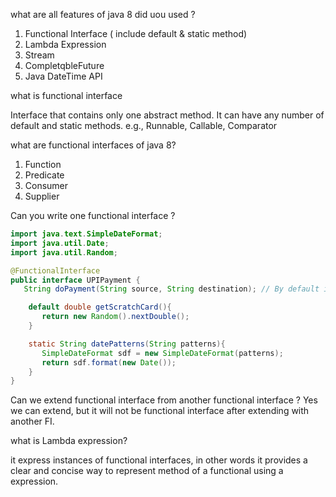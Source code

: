 what are all features of java 8 did uou used ?

1. Functional Interface ( include default & static method)
2. Lambda Expression
3. Stream
4. CompletqbleFuture
5. Java DateTime API

what is functional interface

Interface that contains only one abstract method.
It can have any number of default and static methods.
e.g., Runnable, Callable, Comparator

what are functional interfaces of java 8?

1. Function
2. Predicate
3. Consumer
4. Supplier

Can you write one functional interface ?

   ```java
   import java.text.SimpleDateFormat;
   import java.util.Date;
   import java.util.Random;

   @FunctionalInterface
   public interface UPIPayment {
      String doPayment(String source, String destination); // By default interface methods are public and abstract. FI have only one abstract method.

       default double getScratchCard(){
          return new Random().nextDouble();
       }

       static String datePatterns(String patterns){
          SimpleDateFormat sdf = new SimpleDateFormat(patterns);
          return sdf.format(new Date()); 
       }
   }
   ```

Can we extend functional interface from another functional interface ?
  Yes we can extend, but it will not be functional interface after extending with another FI.
   
what is Lambda expression?

it express instances of functional interfaces, 
in other words it provides a clear and concise way 
to represent method of a functional using a expression.



